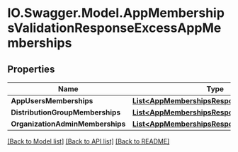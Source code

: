 # IO.Swagger.Model.AppMembershipsValidationResponseExcessAppMemberships
## Properties

Name | Type | Description | Notes
------------ | ------------- | ------------- | -------------
**AppUsersMemberships** | [**List&lt;AppMembershipsResponseMemberships&gt;**](AppMembershipsResponseMemberships.md) |  | [optional] 
**DistributionGroupMemberships** | [**List&lt;AppMembershipsResponseMemberships&gt;**](AppMembershipsResponseMemberships.md) |  | [optional] 
**OrganizationAdminMemberships** | [**List&lt;AppMembershipsResponseMemberships&gt;**](AppMembershipsResponseMemberships.md) |  | [optional] 

[[Back to Model list]](../README.md#documentation-for-models) [[Back to API list]](../README.md#documentation-for-api-endpoints) [[Back to README]](../README.md)

